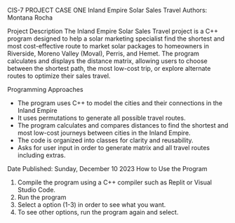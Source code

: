 CIS-7 PROJECT CASE ONE
 Inland Empire Solar Sales Travel
 Authors: Montana Rocha

 Project Description
The Inland Empire Solar Sales Travel project is a C++ program designed to help a solar marketing specialist find the shortest and most cost-effective route to market solar packages to homeowners in
Riverside, Moreno Valley (Moval), Perris, and Hemet.
The program calculates and displays the distance matrix, allowing users to choose between the shortest path, the most low-cost trip, or explore alternate routes to optimize their sales travel.

Programming Approaches
- The program uses C++ to model the cities and their connections in the Inland Empire
- It uses permutations to generate all possible travel routes.
- The program calculates and compares distances to find the shortest and most low-cost journeys between cities in the Inland Empire.
- The code is organized into classes for clarity and reusability.
- Asks for user input in order to generate matrix and all travel routes including extras.

Date Published: Sunday, December 10 2023
 How to Use the Program
1. Compile the program using a C++ compiler such as Replit or Visual Studio Code.
2. Run the program
3. Select a option (1-3) in order to see what you want.
4. To see other options, run the program again and select.
